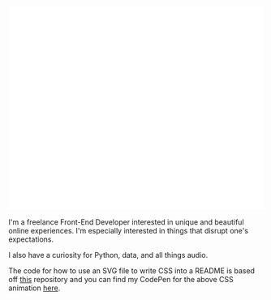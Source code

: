 <div align="center">
	<br>
	<a href="https://github.com/keenan-h">
		<img src="header.svg" width="800" height="400">
	</a>
	<br>
</div>

I'm a freelance Front-End Developer interested in unique and beautiful online experiences. I'm especially interested in things that disrupt one's expectations.

I also have a curiosity for Python, data, and all things audio.

The code for how to use an SVG file to write CSS into a README is based off [this](https://github.com/sindresorhus/css-in-readme-like-wat) repository and you can find my CodePen for the above CSS animation [here](https://codepen.io/keenan-h/pen/oNYeYpo).
